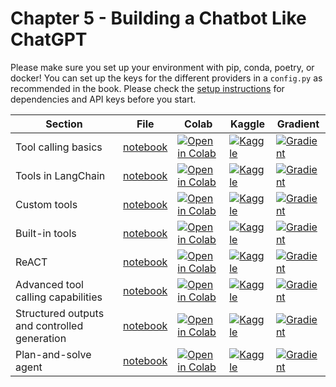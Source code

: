 # Chapter 5 - Building a Chatbot Like ChatGPT

Please make sure you set up your environment with pip, conda, poetry, or docker! You can set up the keys for the different providers in a `config.py` as recommended in the book. Please check the [setup instructions](../SETUP.md) for dependencies and API keys before you start.

| Section	| File | Colab	 | Kaggle	| Gradient |
|-----------|--------|--------|-----------|----------|
| Tool calling basics | [notebook](tools_with_llm_example.ipynb)  | [![Open in Colab](https://colab.research.google.com/assets/colab-badge.svg)](https://colab.research.google.com/github/benman1/generative_ai_with_langchain/blob/second_edition/tools_with_llm_example.ipynb) | [![Kaggle](https://kaggle.com/static/images/open-in-kaggle.svg)](https://kaggle.com/notebooks/create?source=https://github.com/benman1/generative_ai_with_langchain/blob/second_edition/tools_with_llm_example.ipynb) | [![Gradient](https://img.shields.io/badge/Gradient-Open-blue)](https://gradient.run/notebooks/new?template=https://github.com/benman1/generative_ai_with_langchain/blob/second_edition/tools_with_llm_example.ipynb) |
| Tools in LangChain | [notebook](tools_langchain.ipynb)  | [![Open in Colab](https://colab.research.google.com/assets/colab-badge.svg)](https://colab.research.google.com/github/benman1/generative_ai_with_langchain/blob/second_edition/tools_langchain.ipynb) | [![Kaggle](https://kaggle.com/static/images/open-in-kaggle.svg)](https://kaggle.com/notebooks/create?source=https://github.com/benman1/generative_ai_with_langchain/blob/second_edition/tools_langchain.ipynb) | [![Gradient](https://img.shields.io/badge/Gradient-Open-blue)](https://gradient.run/notebooks/new?template=https://github.com/benman1/generative_ai_with_langchain/blob/second_edition/tools_langchain.ipynb) |
| Custom tools | [notebook](custom_tools.ipynb)     | [![Open in Colab](https://colab.research.google.com/assets/colab-badge.svg)](https://colab.research.google.com/github/benman1/generative_ai_with_langchain/blob/second_edition/custom_tools.ipynb) | [![Kaggle](https://kaggle.com/static/images/open-in-kaggle.svg)](https://kaggle.com/notebooks/create?source=https://github.com/benman1/generative_ai_with_langchain/blob/second_edition/custom_tools.ipynb) | [![Gradient](https://img.shields.io/badge/Gradient-Open-blue)](https://gradient.run/notebooks/new?template=https://github.com/benman1/generative_ai_with_langchain/blob/second_edition/custom_tools.ipynb) |
| Built-in tools | [notebook](built-in_tools.ipynb)     | [![Open in Colab](https://colab.research.google.com/assets/colab-badge.svg)](https://colab.research.google.com/github/benman1/generative_ai_with_langchain/blob/second_edition/built-in_tools.ipynb) | [![Kaggle](https://kaggle.com/static/images/open-in-kaggle.svg)](https://kaggle.com/notebooks/create?source=https://github.com/benman1/generative_ai_with_langchain/blob/second_edition/built-in_tools.ipynb) | [![Gradient](https://img.shields.io/badge/Gradient-Open-blue)](https://gradient.run/notebooks/new?template=https://github.com/benman1/generative_ai_with_langchain/blob/second_edition/built-in_tools.ipynb) |
| ReACT | [notebook](react_example.ipynb)     | [![Open in Colab](https://colab.research.google.com/assets/colab-badge.svg)](https://colab.research.google.com/github/benman1/generative_ai_with_langchain/blob/second_edition/react_example.ipynb) | [![Kaggle](https://kaggle.com/static/images/open-in-kaggle.svg)](https://kaggle.com/notebooks/create?source=https://github.com/benman1/generative_ai_with_langchain/blob/second_edition/react_example.ipynb) | [![Gradient](https://img.shields.io/badge/Gradient-Open-blue)](https://gradient.run/notebooks/new?template=https://github.com/benman1/generative_ai_with_langchain/blob/second_edition/react_example.ipynb) |
| Advanced tool calling capabilities | [notebook](tool_node.ipynb)     | [![Open in Colab](https://colab.research.google.com/assets/colab-badge.svg)](https://colab.research.google.com/github/benman1/generative_ai_with_langchain/blob/second_edition/tool_node.ipynb) | [![Kaggle](https://kaggle.com/static/images/open-in-kaggle.svg)](https://kaggle.com/notebooks/create?source=https://github.com/benman1/generative_ai_with_langchain/blob/second_edition/tool_node.ipynb) | [![Gradient](https://img.shields.io/badge/Gradient-Open-blue)](https://gradient.run/notebooks/new?template=https://github.com/benman1/generative_ai_with_langchain/blob/second_edition/tool_node.ipynb) |
| Structured outputs and controlled generation  | [notebook](structured_output.ipynb)     | [![Open in Colab](https://colab.research.google.com/assets/colab-badge.svg)](https://colab.research.google.com/github/benman1/generative_ai_with_langchain/blob/second_edition/structured_output.ipynb) | [![Kaggle](https://kaggle.com/static/images/open-in-kaggle.svg)](https://kaggle.com/notebooks/create?source=https://github.com/benman1/generative_ai_with_langchain/blob/second_edition/structured_output.ipynb) | [![Gradient](https://img.shields.io/badge/Gradient-Open-blue)](https://gradient.run/notebooks/new?template=https://github.com/benman1/generative_ai_with_langchain/blob/second_edition/structured_output.ipynb) |
| Plan-and-solve agent  | [notebook](plan_and_solve.ipynb)     | [![Open in Colab](https://colab.research.google.com/assets/colab-badge.svg)](https://colab.research.google.com/github/benman1/generative_ai_with_langchain/blob/second_edition/plan_and_solve.ipynb) | [![Kaggle](https://kaggle.com/static/images/open-in-kaggle.svg)](https://kaggle.com/notebooks/create?source=https://github.com/benman1/generative_ai_with_langchain/blob/second_edition/plan_and_solve.ipynb) | [![Gradient](https://img.shields.io/badge/Gradient-Open-blue)](https://gradient.run/notebooks/new?template=https://github.com/benman1/generative_ai_with_langchain/blob/second_edition/plan_and_solve.ipynb) |
